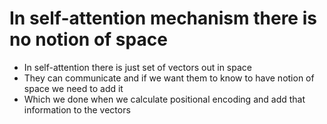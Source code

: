 # In self-attention mechanism there is no notion of space  
* In self-attention there is just set of vectors out in space
* They can communicate and if we want them to know to have notion of space we need to add it
* Which we done when we calculate positional encoding and add that information to the vectors
